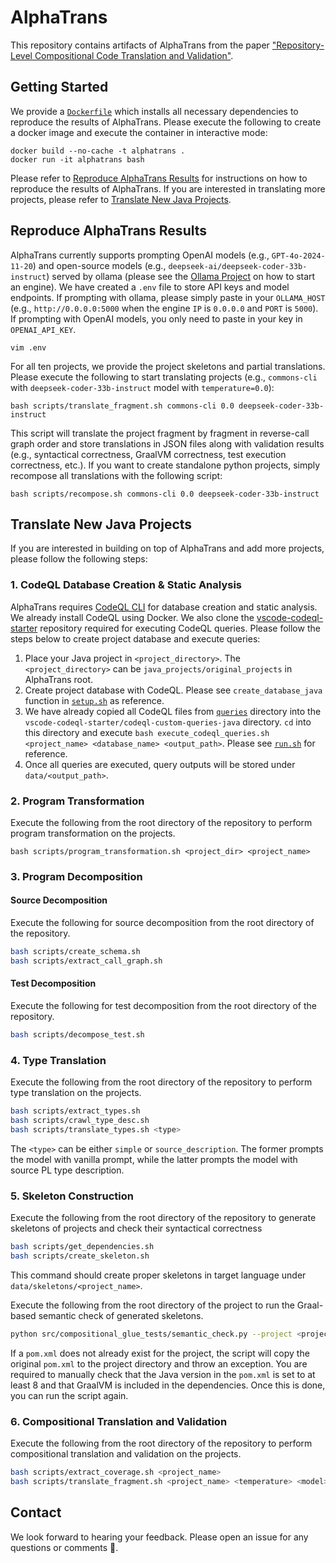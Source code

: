 # AlphaTrans
This repository contains artifacts of AlphaTrans from the paper ["Repository-Level Compositional Code Translation and Validation"](https://arxiv.org/abs/2410.24117).

## Getting Started
We provide a [`Dockerfile`](/Dockerfile) which installs all necessary dependencies to reproduce the results of AlphaTrans. Please execute the following to create a docker image and execute the container in interactive mode:

```
docker build --no-cache -t alphatrans .
docker run -it alphatrans bash
```

Please refer to [Reproduce AlphaTrans Results](#reproduce-alphatrans-results) for instructions on how to reproduce the results of AlphaTrans. If you are interested in translating more projects, please refer to [Translate New Java Projects](#translate-new-java-projects).

## Reproduce AlphaTrans Results
AlphaTrans currently supports prompting OpenAI models (e.g., `GPT-4o-2024-11-20`) and open-source models (e.g., `deepseek-ai/deepseek-coder-33b-instruct`) served by ollama (please see the [Ollama Project](https://ollama.com/) on how to start an engine). We have created a `.env` file to store API keys and model endpoints. If prompting with ollama, please simply paste in your `OLLAMA_HOST` (e.g., `http://0.0.0.0:5000` when the engine `IP` is `0.0.0.0` and `PORT` is `5000`). If prompting with OpenAI models, you only need to paste in your key in `OPENAI_API_KEY`.

```
vim .env
```

For all ten projects, we provide the project skeletons and partial translations. Please execute the following to start translating projects (e.g., `commons-cli` with `deepseek-coder-33b-instruct` model with `temperature=0.0`):

```
bash scripts/translate_fragment.sh commons-cli 0.0 deepseek-coder-33b-instruct
```

This script will translate the project fragment by fragment in reverse-call graph order and store translations in JSON files along with validation results (e.g., syntactical correctness, GraalVM correctness, test execution correctness, etc.). If you want to create standalone python projects, simply recompose all translations with the following script:

```
bash scripts/recompose.sh commons-cli 0.0 deepseek-coder-33b-instruct
```

## Translate New Java Projects
If you are interested in building on top of AlphaTrans and add more projects, please follow the following steps:

### 1. CodeQL Database Creation & Static Analysis

AlphaTrans requires [CodeQL CLI](https://docs.github.com/en/code-security/codeql-cli/getting-started-with-the-codeql-cli/setting-up-the-codeql-cli) for database creation and static analysis. We already install CodeQL using Docker. We also clone the [vscode-codeql-starter](https://github.com/github/vscode-codeql-starter) repository required for executing CodeQL queries. Please follow the steps below to create project database and execute queries:

1. Place your Java project in `<project_directory>`. The `<project_directory>` can be `java_projects/original_projects` in AlphaTrans root.
2. Create project database with CodeQL. Please see `create_database_java` function in [`setup.sh`](/setup.sh) as reference.
3. We have already copied all CodeQL files from [`queries`](/queries/) directory into the `vscode-codeql-starter/codeql-custom-queries-java` directory. `cd` into this directory and execute `bash execute_codeql_queries.sh <project_name> <database_name> <output_path>`. Please see [`run.sh`](/queries/run.sh) for reference.
4. Once all queries are executed, query outputs will be stored under `data/<output_path>`.

### 2. Program Transformation
Execute the following from the root directory of the repository to perform program transformation on the projects.

```
bash scripts/program_transformation.sh <project_dir> <project_name>
```

### 3. Program Decomposition

#### Source Decomposition
Execute the following for source decomposition from the root directory of the repository.

```bash
bash scripts/create_schema.sh
bash scripts/extract_call_graph.sh
```

#### Test Decomposition
Execute the following for test decomposition from the root directory of the repository.

```bash
bash scripts/decompose_test.sh
```

### 4. Type Translation
Execute the following from the root directory of the repository to perform type translation on the projects.

```bash
bash scripts/extract_types.sh
bash scripts/crawl_type_desc.sh
bash scripts/translate_types.sh <type>
```

The `<type>` can be either `simple` or `source_description`. The former prompts the model with vanilla prompt, while the latter prompts the model with source PL type description.

### 5. Skeleton Construction
Execute the following from the root directory of the repository to generate skeletons of projects and check their syntactical correctness

```bash
bash scripts/get_dependencies.sh
bash scripts/create_skeleton.sh
```

This command should create proper skeletons in target language under `data/skeletons/<project_name>`.

Execute the following from the root directory of the project to run the Graal-based semantic check of generated skeletons.
```bash
python src/compositional_glue_tests/semantic_check.py --project <project_name> [--class=<class_name>] [--method=<method_name>]
```

If a `pom.xml` does not already exist for the project, the script will copy the original `pom.xml` to the project directory and throw an exception. You are required to manually check that the Java version in the `pom.xml` is set to at least 8 and that GraalVM is included in the dependencies. Once this is done, you can run the script again.

### 6. Compositional Translation and Validation

Execute the following from the root directory of the repository to perform compositional translation and validation on the projects.

```bash
bash scripts/extract_coverage.sh <project_name>
bash scripts/translate_fragment.sh <project_name> <temperature> <model>
```

## Contact
We look forward to hearing your feedback. Please open an issue for any questions or comments 🙏.
